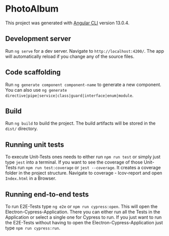 # PhotoAlbum

This project was generated with [Angular CLI](https://github.com/angular/angular-cli) version 13.0.4.

## Development server

Run `ng serve` for a dev server. Navigate to `http://localhost:4200/`. The app will automatically reload if you change any of the source files.

## Code scaffolding

Run `ng generate component component-name` to generate a new component. You can also use `ng generate directive|pipe|service|class|guard|interface|enum|module`.

## Build

Run `ng build` to build the project. The build artifacts will be stored in the `dist/` directory.

## Running unit tests

To execute Unit-Tests ones needs to either run `npm run test` or simply just type `jest` into a terminal.
If you want to see the coverage of those Unit-Tests run `npm run test:coverage` or  `jest --coverage`.
It creates a coverage folder in the project structure. Navigate to coverage - Icov-report and open `Index.html` in a Browser.

## Running end-to-end tests

To run E2E-Tests type `ng e2e` or `npm run cypress:open`. This will open the Electron-Cypress-Application.
There you can either run all the Tests in the Application or select a single one for Cypress to run.
If you just want to run the E2E-Tests without having to open the Electron-Cypress-Application just type `npm run cypress:run`.
